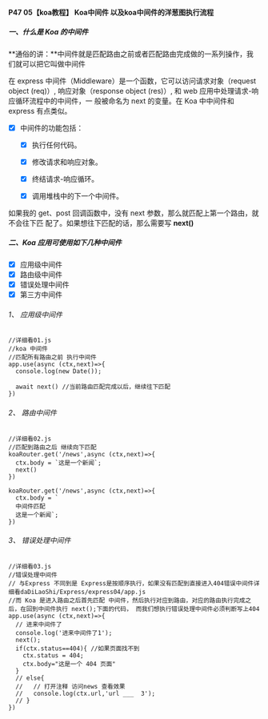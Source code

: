 #### P47 05【koa教程】 Koa中间件 以及koa中间件的洋葱图执行流程

##### 一、什么是 Koa 的中间件
**通俗的讲：**中间件就是匹配路由之前或者匹配路由完成做的一系列操作，我们就可以把它叫做中间件

在 express 中间件（Middleware）是一个函数，它可以访问请求对象（request object (req)）, 响应对象（response object (res)）, 和 web 应用中处理请求-响应循环流程中的中间件，一 般被命名为 next 的变量。在 Koa 中中间件和 express 有点类似。

- [x] 中间件的功能包括：
  - [x] 执行任何代码。 
  - [x] 修改请求和响应对象。 
  - [x] 终结请求-响应循环。 
  - [x] 调用堆栈中的下一个中间件。


如果我的 get、post 回调函数中，没有 next 参数，那么就匹配上第一个路由，就不会往下匹 配了。如果想往下匹配的话，那么需要写 **next()**

##### 二、Koa 应用可使用如下几种中间件

- [x] 应用级中间件 
- [x] 路由级中间件 
- [x] 错误处理中间件 
- [x] 第三方中间件

###### 1、 应用级中间件
```
//详细看01.js
//koa 中间件
//匹配所有路由之前 执行中间件
app.use(async (ctx,next)=>{
  console.log(new Date());

  await next() //当前路由匹配完成以后，继续往下匹配 
})
```

###### 2、 路由中间件
```
//详细看02.js
//匹配到路由之后 继续向下匹配
koaRouter.get('/news',async (ctx,next)=>{
  ctx.body = `这是一个新闻`;
  next()
})

koaRouter.get('/news',async (ctx,next)=>{
  ctx.body = `
  中间件匹配
  这是一个新闻`;
})
```

###### 3、 错误处理中间件
```
//详细看03.js
//错误处理中间件 
// 与Express 不同到是 Express是按顺序执行，如果没有匹配到直接进入404错误中间件详细看daDiLaoShi/Express/express04/app.js
//而 Koa 是进入路由之后首先匹配 中间件，然后执行对应到路由，对应的路由执行完成之后，在回到中间件执行 next();下面的代码， 而我们想执行错误处理中间件必须判断写上404
app.use(async (ctx,next)=>{
  // 进来中间件了
  console.log('进来中间件了1');
  next(); 
  if(ctx.status==404){ //如果页面找不到 
    ctx.status = 404; 
    ctx.body="这是一个 404 页面" 
  }
  // else{
  //   // 打开注释 访问news 查看效果
  //   console.log(ctx.url,'url ___  3');
  // }
})
```
